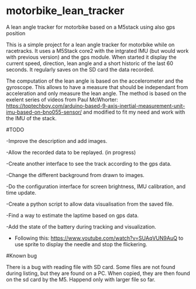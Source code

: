 # motorbike_lean_tracker
A lean angle tracker for motorbike based on a M5stack using also gps position

This is a simple project for a lean angle tracker for motorbike while on racetracks.
It uses a M5Stack core2 with the intgrated IMU (but would work with previous version) and the gps module.
When started it display the current speed, direction, lean angle and a short historic of the last 60 seconds.
It regularly saves on the SD card the data recorded.

The computation of the lean angle is based on the accelerometer and the gyroscope. This allows to have a measure that should be independant from acceleration and only measure the lean angle. The method is based on the exelent series of videos from Paul McWhorter: https://toptechboy.com/arduino-based-9-axis-inertial-measurement-unit-imu-based-on-bno055-sensor/ and modified to fit my need and work with the IMU of the stack.

#TODO

-Improve the description and add images.

-Allow the recorded data to be replayed. (in progress)

-Create another interface to see the track according to the gps data.

-Change the different background from drawn to images.

-Do the configuration interface for screen brightness, IMU calibration, and time update.

-Create a python script to allow data visualisation from the saved file.

-Find a way to estimate the laptime based on gps data.

-Add the state of the battery during tracking and visualization.

- Following this: https://www.youtube.com/watch?v=SUAqVUN9AuQ to use sprite to display the needle and stop the flickering.

#Known bug

There is a bug with reading file with SD card. Some files are not found during listing, but they are found on a PC. When copied, they are then found on the sd card by the M5. Happend only with larger file so far.